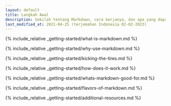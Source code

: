 ```yaml
---
layout: default
title: Langkah Awal
description: Sekilah tentang Markdown, cara kerjanya, dan apa yang dapat dilakukan dengannya.
last_modified_at: 2021-04-25 (terjemahan Indonesia 02-02-2023)
---
```


{% include_relative _getting-started/what-is-markdown.md %}

{% include_relative _getting-started/why-use-markdown.md %}

{% include_relative _getting-started/kicking-the-tires.md %}

{% include_relative _getting-started/how-does-it-work.md %}

{% include_relative _getting-started/whats-markdown-good-for.md %}

{% include_relative _getting-started/flavors-of-markdown.md %}

{% include_relative _getting-started/additional-resources.md %}
